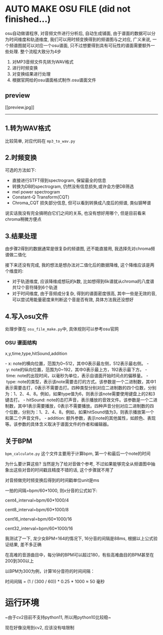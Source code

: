 # AUTO MAKE OSU FILE (did not finished...)

osu自动做谱程序, 对音频文件进行分析后, 自动生成铺面, 由于谱面的数据可以分为时间维度和轨道维度, 我们可以用时频变换得到的频谱图与之对应, 广义来说, 一个频谱图就可以对应一个osu谱面, 只不过想要得到具有可玩性的谱面需要额外一些处理. 整个流程大致分为4步

1. 对MP3音频文件先转为WAV格式
2. 进行时频变换
3. 对变换结果进行处理
4. 根据官网给的osu谱面格式制作.osu谱面文件


## preview
[[preview.jpg]]

---

## 1.转为WAV格式

比较简单, 对应代码在 `mp3_to_wav.py`

## 2.时频变换

可选的方法如下:

* 直接进行STFT得到spectrogram, 保留最全的信息
* 转换为DB的spectrogram, 仍然没有信息损失,或许会方便DB筛选
* mel power spectrogram
* Constant-Q Transform(CQT)
* Chroma_CQT 损失部分信息, 但可以看到转换成八度后的频谱, 类似钢琴谱

说实话我没有完全搞明白它们之间的关系, 也没有想好用哪个, 但是目前看来chroma稍微方便点

## 3.结果处理

由步骤2得到的数据通常是很复杂的频谱图, 还不能直接用, 我选择先对chroma频谱做二值化

接下来还没有完成, 我的想法是想办法对二值化后的数据降维, 这个降维应该是两个维度的:

* 对于轨道维度, 应该降维成想玩的k数, 比如想得到6k谱就从chroma的八度谱共12个音符降到6个轨道
* 对于时间维度, 由于音频成分复杂, 得到的谱面密度很高, 其中一些是无效的音, 可以尝试用能量密度来判断这个音是否有效, 具体方法我还没想好

## 4.写入osu文件

处理步骤在 `osu_file_make.py`中, 具体规则可以参考osu官网

### OSU 谱面结构

x,y,time,type,hitSound,addition

- x: note的横向位置，范围为0\~512，其中0表示最左侧，512表示最右侧。
- y: note的纵向位置，范围为0\~192，其中0表示最上方，192表示最下方。
- time: note的出现时间，以毫秒为单位，表示自谱面开始时间点的偏移量。
- type: note的类型，表示该note需要击打的方式。该参数是一个二进制数，其中1表示需要击打，0表示不需要击打。四种类型分别对应二进制数的四个位数，分别为：1、2、4、8。例如，如果type值为6，则表示该note需要使用键盘上的2和3键击打。
- hitSound: note的击打声音，表示播放的音效文件。该参数是一个二进制数，其中1表示需要播放，0表示不需要播放。四种声音分别对应二进制数的四个位数，分别为：1、2、4、8。例如，如果hitSound值为3，则表示播放第一个和第二个声音文件。
- addition: 额外参数，表示note的其他属性，如颜色、表现等。该参数的具体含义取决于谱面文件的作者和编辑器。

## 关于BPM

`bpm_calculate.py` 这个文件主要用于计算bpm, 第一个和最后一个note的时间

为什么要计算这些? 当然是为了给对音做个参考, 不过如果能够完全从频谱图中抽象出这些对音的时间戳且精度不错的话, 这个步骤就不用了

对音频做完时频变换后得到的时间戳单位unit是ms

一拍的间隔=bpm/60*1000, 则x分音的公式如下:

cent4_interval=bpm/60*1000/4

cent8_interval=bpm/60*1000/8

cent16_interval=bpm/60*1000/16

cent32_interval=bpm/60*1000/16

我测试了一下, 龙少女BPM=164的情况下, 16分音的间隔是88ms, 根据以上公式验证结果, 差不多正确



在高难的音游曲目中，每分钟的BPM可以超过180，有些高难曲目的BPM甚至在200到300以上

以BPM为300为例，计算16分音符的时间间隔：

时间间隔 = (1 / (300 / 60)) * 0.25 * 1000 ≈ 50 毫秒



# 运行环境

~由于cv2目前不支持python11, 所以用python10比较稳~

现在好像没用到cv2, 应该没有啥限制
